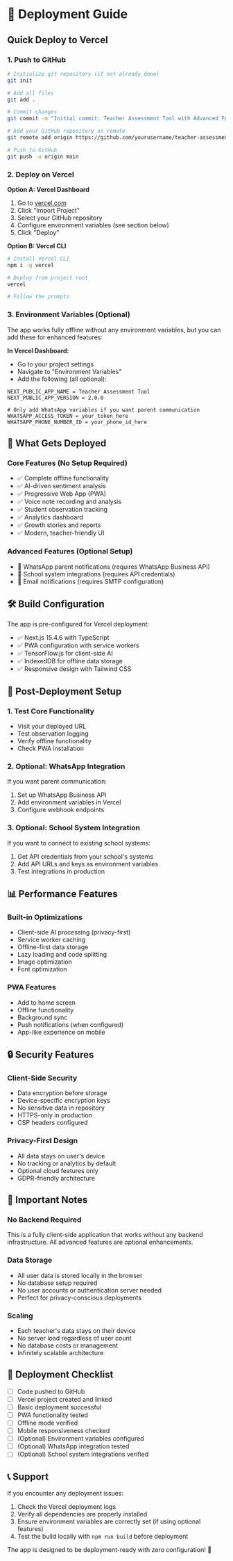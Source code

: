 # 🚀 Deployment Guide

## Quick Deploy to Vercel

### 1. **Push to GitHub**
```bash
# Initialize git repository (if not already done)
git init

# Add all files
git add .

# Commit changes
git commit -m "Initial commit: Teacher Assessment Tool with Advanced Features"

# Add your GitHub repository as remote
git remote add origin https://github.com/yourusername/teacher-assessment-tool.git

# Push to GitHub
git push -u origin main
```

### 2. **Deploy on Vercel**

**Option A: Vercel Dashboard**
1. Go to [vercel.com](https://vercel.com)
2. Click "Import Project"
3. Select your GitHub repository
4. Configure environment variables (see section below)
5. Click "Deploy"

**Option B: Vercel CLI**
```bash
# Install Vercel CLI
npm i -g vercel

# Deploy from project root
vercel

# Follow the prompts
```

### 3. **Environment Variables (Optional)**

The app works fully offline without any environment variables, but you can add these for enhanced features:

**In Vercel Dashboard:**
- Go to your project settings
- Navigate to "Environment Variables"
- Add the following (all optional):

```
NEXT_PUBLIC_APP_NAME = Teacher Assessment Tool
NEXT_PUBLIC_APP_VERSION = 2.0.0

# Only add WhatsApp variables if you want parent communication
WHATSAPP_ACCESS_TOKEN = your_token_here
WHATSAPP_PHONE_NUMBER_ID = your_phone_id_here
```

## 📱 **What Gets Deployed**

### **Core Features (No Setup Required)**
- ✅ Complete offline functionality
- ✅ AI-driven sentiment analysis
- ✅ Progressive Web App (PWA)
- ✅ Voice note recording and analysis
- ✅ Student observation tracking
- ✅ Analytics dashboard
- ✅ Growth stories and reports
- ✅ Modern, teacher-friendly UI

### **Advanced Features (Optional Setup)**
- 📱 WhatsApp parent notifications (requires WhatsApp Business API)
- 🔗 School system integrations (requires API credentials)
- 📧 Email notifications (requires SMTP configuration)

## 🛠️ **Build Configuration**

The app is pre-configured for Vercel deployment:

- ✅ Next.js 15.4.6 with TypeScript
- ✅ PWA configuration with service workers
- ✅ TensorFlow.js for client-side AI
- ✅ IndexedDB for offline data storage
- ✅ Responsive design with Tailwind CSS

## 🔧 **Post-Deployment Setup**

### **1. Test Core Functionality**
- Visit your deployed URL
- Test observation logging
- Verify offline functionality
- Check PWA installation

### **2. Optional: WhatsApp Integration**
If you want parent communication:
1. Set up WhatsApp Business API
2. Add environment variables in Vercel
3. Configure webhook endpoints

### **3. Optional: School System Integration**
If you want to connect to existing school systems:
1. Get API credentials from your school's systems
2. Add API URLs and keys as environment variables
3. Test integrations in production

## 📊 **Performance Features**

### **Built-in Optimizations**
- Client-side AI processing (privacy-first)
- Service worker caching
- Offline-first data storage
- Lazy loading and code splitting
- Image optimization
- Font optimization

### **PWA Features**
- Add to home screen
- Offline functionality
- Background sync
- Push notifications (when configured)
- App-like experience on mobile

## 🔒 **Security Features**

### **Client-Side Security**
- Data encryption before storage
- Device-specific encryption keys
- No sensitive data in repository
- HTTPS-only in production
- CSP headers configured

### **Privacy-First Design**
- All data stays on user's device
- No tracking or analytics by default
- Optional cloud features only
- GDPR-friendly architecture

## 🚨 **Important Notes**

### **No Backend Required**
This is a fully client-side application that works without any backend infrastructure. All advanced features are optional enhancements.

### **Data Storage**
- All user data is stored locally in the browser
- No database setup required
- No user accounts or authentication server needed
- Perfect for privacy-conscious deployments

### **Scaling**
- Each teacher's data stays on their device
- No server load regardless of user count
- No database costs or management
- Infinitely scalable architecture

## 🎯 **Deployment Checklist**

- [ ] Code pushed to GitHub
- [ ] Vercel project created and linked
- [ ] Basic deployment successful
- [ ] PWA functionality tested
- [ ] Offline mode verified
- [ ] Mobile responsiveness checked
- [ ] (Optional) Environment variables configured
- [ ] (Optional) WhatsApp integration tested
- [ ] (Optional) School system integrations verified

## 📞 **Support**

If you encounter any deployment issues:
1. Check the Vercel deployment logs
2. Verify all dependencies are properly installed
3. Ensure environment variables are correctly set (if using optional features)
4. Test the build locally with `npm run build` before deployment

The app is designed to be deployment-ready with zero configuration! 🎉